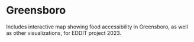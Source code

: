 # Greensboro

Includes interactive map showing food accessibility in Greensboro, as well as other visualizations, for EDDIT project 2023.
